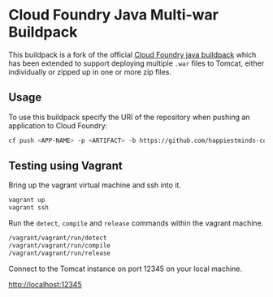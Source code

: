 # Cloud Foundry Java Multi-war Buildpack

This buildpack is a fork of the official [Cloud Foundry java buildpack](https://github.com/cloudfoundry/java-buildpack.git) which has been extended to support deploying multiple `.war` files to Tomcat, either individually or zipped up in one or more zip files.

## Usage
To use this buildpack specify the URI of the repository when pushing an application to Cloud Foundry:

```bash
cf push <APP-NAME> -p <ARTIFACT> -b https://github.com/happiestminds-covisint/java-buildpack.git
```

## Testing using Vagrant

Bring up the vagrant virtual machine and ssh into it.

```bash
vagrant up
vagrant ssh
```

Run the `detect`, `compile` and `release` commands within the vagrant machine.

```bash
/vagrant/vagrant/run/detect
/vagrant/vagrant/run/compile
/vagrant/vagrant/run/release
```

Connect to the Tomcat instance on port 12345 on your local machine.

[http://localhost:12345](http://localhost:12345)

